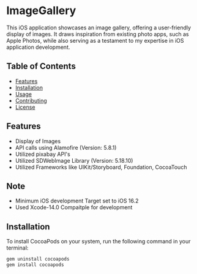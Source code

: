 # ImageGallery

This iOS application showcases an image gallery, offering a user-friendly display of images. It draws inspiration from existing photo apps, such as Apple Photos, while also serving as a testament to my expertise in iOS application development.

## Table of Contents

- [Features](#features)
- [Installation](#installation)
- [Usage](#usage)
- [Contributing](#contributing)
- [License](#license)

## Features

- Display of Images
- API calls using Alamofire (Version: 5.8.1)
- Utilized pixabay API's
- Utilized SDWebImage Library (Version: 5.18.10)
- Utilized Frameworks like UIKit/Storyboard, Foundation, CocoaTouch

## Note

- Minimum iOS development Target set to iOS 16.2
- Used Xcode-14.0 Compaitple for development


## Installation

To install CocoaPods on your system, run the following command in your terminal:

```bash
gem uninstall cocoapods
gem install cocoapods

